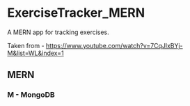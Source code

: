 # ExerciseTracker_MERN
A MERN app for tracking exercises.

Taken from - https://www.youtube.com/watch?v=7CqJlxBYj-M&list=WL&index=1

## MERN
### M - MongoDB
